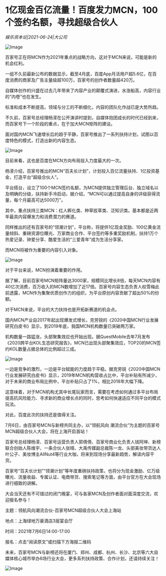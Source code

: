 # 1亿现金百亿流量！百度发力MCN，100个签约名额，寻找超级合伙人

*娱乐资本论|2021-06-24|大公司*

![Image](http://static.ylzbl.com/uploads/ueditor/php/upload/image/20210624/1624530667576094.png)

百家号正在将MCN作为2021年重点的战略方向，这对于MCN来说，可能是新的机会红利。

一组不久前最新公布的数据显示，截至4月底，百度App月活用户超5.6亿，在百度消费的商家及广告主量级超100万，百家号的创作者数量超420万。

自媒体创作的兴盛在过去几年带来了内容产业的颠覆式演进，水涨船高，内容行业的“内卷”也在发生。

标准和成本不断提高，领域与分工的不断细化，内容的团队化作战已是大势所趋。

不久前，百家号总经理杨潆在公开演讲时提到，自媒体抱团成长的时代已经到来，而百家号下一个阶段的重点，在于加大MCN矩阵的建设。

面对国内MCN飞速增长后的趋于平静，百家号推出了一系列扶持计划，试图以百度特色的模式，打造出新的内容生态。

![Image](http://static.ylzbl.com/uploads/ueditor/php/upload/image/20210624/1624530744672273.png)

目前来看，这也是百度在MCN方向布局投入力度最大的一次。

杨潆介绍，百家号推出的MCN“百夫长计划”，计划投入百亿流量扶持、1亿投资基金，打造平台“超级合伙人”。

平台搭台，设立了100个MCN签约名额，为MCN提供独立管理后台、独立域名以及明确的分级，扶持新手冷启动，据介绍，“MCN可以通过提高自身的评级获得流量，每个月最高可达5000万”。

其中，重点扶持三类MCN：红人孵化类、种草拔草类、泛知识类。基本都是近两年最具内容爆发力和消费潜力的赛道。

同样推出的还有百家号的“领潮计划”，平台称，将提供1亿现金奖励、100亿黄金流量倾斜、重磅资源位曝光、万家商业合作、平台签约等多重奖励机制，扶持1万个热爱记录、钟爱分享、酷爱生活的“三爱青年”成为生活分享家。

而MCN将被作为重要的内容引入对象。

![Image](http://static.ylzbl.com/uploads/ueditor/php/upload/image/20210624/1624530761961768.png)

对于平台来说，MCN扮演着重要的作用。

据了解，目前百家号MCN矩阵量达3000家，规模同比增长8倍，每天MCN内容有40亿次消费，百万收入的MCN数增加了近17倍。百家号内容生态负责人权雪梅此前透露，MCN作为集聚优质创作力的组织，为平台原创内容贡献了超出50%的份额。

对于MCN来说，平台的大力扶持也是开拓新赛道的机会点。

国内MCN产业自2017年起出现爆发式增长，克劳锐的《2020中国MCN行业发展研究白皮书》显示，到2019年底，我国MCN机构数量已突破两万家。

机构数量一路猛涨，头部聚集效应也开始出现。据QuestMobile去年7月发布《2020跨平台KOL生态研究报告》，MCN已出现头部聚集效应，TOP20的MCN签约KOL数量占据总体的比例超过三成。

![Image](http://static.ylzbl.com/uploads/ueditor/php/upload/image/20210624/1624530772425254.png)

一边是竞争的激烈，一边是平台赋能的力度趋于平稳。据克劳锐《2020中国MCN行业发展研究白皮书》显示，2019年MCN机构营收占比中，平台补贴有所减少，对于未来的商业布局比例中，平台补贴只占了1%，相比2018年大幅下降。

这意味着，对于MCN机构尤其中长尾玩家而言，需要在考虑如何通过多平台布局提高抗风险能力、寻求新的商业增长点的同时，思考如何快速适应不同平台的模式玩法。

对此，百度此次的扶持还是值得关注。

7月6日，由百家号MCN与新榜共同主办，以“领航风向 潮流合伙”为主题的百家号MCN超级合伙人大会，将在上海开启首站！

百家号总经理杨潆、百家号运营负责人郭倩倩、百家号商业化负责人钱阿坤、新榜联合创始人陈维宇、一条合伙人张晴、大禹传媒副总裁陈一龙、头部美妆带货达人叶公子、美妆博主AllNut4等行业大咖，将来到现场分享最新趋势，解读内容干货。

百家号“百夫长计划”“领潮计划”等年度重磅扶持政策，也将分为现金激励、亿万级曝光、流量收益、专属认证、电商带货、搜索笔记等方面，由平台官方在大会现场进行细致的讲解。

大会当天还有不可错过的闭门晚宴，可与各家MCN及创作者面对面深度交流，欢迎报名参与！

主题：领航风向潮流合伙-百家号MCN超级合伙人大会上海站

地点：上海绿地万豪酒店3层宴会厅

时间：2021年7月6日14:00-17:00

报名：点击“阅读原文”或扫描下方海报二维码

未来，百家号MCN与新榜还将在厦门、郑州、成都、杭州、长沙、北京等六大自媒体核心城市举办6场行业大会，更多系列扶持政策、合作计划，还请持续关注！

![Image](http://static.ylzbl.com/uploads/ueditor/php/upload/image/20210624/1624530782597217.png)

